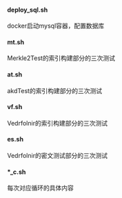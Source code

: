 #### deploy_sql.sh
docker启动mysql容器，配置数据库

#### mt.sh
Merkle2Test的索引构建部分的三次测试

#### at.sh
akdTest的索引构建部分的三次测试

#### vf.sh
Vedrfolnir的索引构建部分的三次测试

#### es.sh
Vedrfolnir的密文测试部分的三次测试

#### *_c.sh
每次对应循环的具体内容
